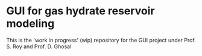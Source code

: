 # GUI for gas hydrate reservoir modeling
 This is the 'work in progress' (wip) repository for the GUI project under Prof. S. Roy and Prof. D. Ghosal
